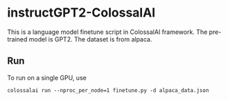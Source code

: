 # instructGPT2-ColossalAI

This is a language model finetune script in ColossalAI framework.
The pre-trained model is GPT2. The dataset is from alpaca.

## Run
To run on a single GPU, use
```
colossalai run --nproc_per_node=1 finetune.py -d alpaca_data.json
```